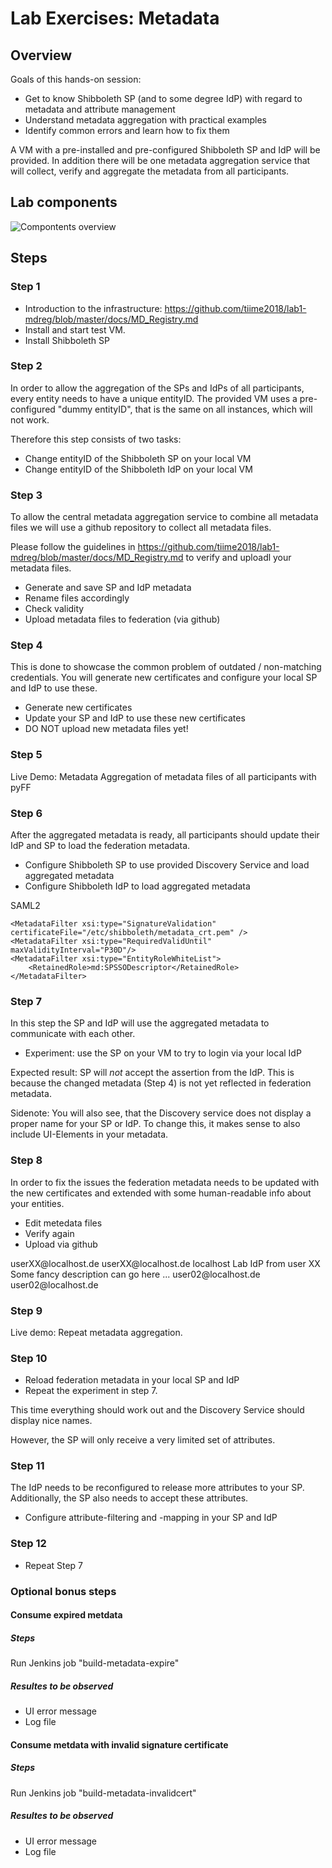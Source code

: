 # Lab Exercises: Metadata

## Overview

Goals of this hands-on session:
- Get to know Shibboleth SP (and to some degree IdP) with regard to metadata and attribute management
- Understand metadata aggregation with practical examples
- Identify common errors and learn how to fix them

A VM with a pre-installed and pre-configured Shibboleth SP and IdP will be provided.
In addition there will be one metadata aggregation service that will collect, verify and aggregate the metadata from all participants.


## Lab components

![Compontents overview](lab1-components.png)


## Steps

### Step 1

* Introduction to the infrastructure: https://github.com/tiime2018/lab1-mdreg/blob/master/docs/MD_Registry.md
* Install and start test VM.
* Install Shibboleth SP

### Step 2

In order to allow the aggregation of the SPs and IdPs of all participants, every entity needs to have a unique entityID. The provided VM uses a pre-configured "dummy entityID", that is the same on all instances, which will not work.

Therefore this step consists of two tasks:

* Change entityID of the Shibboleth SP on your local VM
* Change entityID of the Shibboleth IdP on your local VM

### Step 3

To allow the central metadata aggregation service to combine all metadata files we will use a github repository to collect all metadata files.

Please follow the guidelines in https://github.com/tiime2018/lab1-mdreg/blob/master/docs/MD_Registry.md to verify and uploadl your metadata files.

* Generate and save SP and IdP metadata 
* Rename files accordingly
* Check validity
* Upload metadata files to federation  (via github)

### Step 4

This is done to showcase the common problem of outdated / non-matching credentials. You will generate new certificates and configure your local SP and IdP to use these.

* Generate new certificates
* Update your SP and IdP to use these new certificates
* DO NOT upload new metadata files yet!

### Step 5

Live Demo: Metadata Aggregation of metadata files of all participants with pyFF

### Step 6

After the aggregated metadata is ready, all participants should update their IdP and SP to load the federation metadata.

* Configure Shibboleth SP to use provided Discovery Service and load aggregated metadata
* Configure Shibboleth IdP to load aggregated metadata

<SSO discoveryProtocol="SAMLDS" discoveryURL="https://ds.lab.tiimeworkshop.eu/role/idp.ds">
  SAML2
</SSO>

<MetadataProvider type="XML" validate="true"
  uri="http://mdfeed.lab.tiimeworkshop.eu/metadata.xml"
      backingFilePath="federation-metadata.xml" reloadInterval="7200">
    <MetadataFilter type="RequireValidUntil" maxValidityInterval="2419200"/>
    <MetadataFilter type="Signature" certificate="metadata_crt.pem"/>
    <DiscoveryFilter type="Blacklist" matcher="EntityAttributes" trimTags="true" 
      attributeName="http://macedir.org/entity-category"
      attributeNameFormat="urn:oasis:names:tc:SAML:2.0:attrname-format:uri"
      attributeValue="http://refeds.org/category/hide-from-discovery" />
</MetadataProvider>

<MetadataProvider id="TIIME-Lab-Federation"
                  xsi:type="FileBackedHTTPMetadataProvider"
                  backingFile="%{idp.home}/metadata/localCopyFromTIIME-Lab-Federation.xml"
                  metadataURL="http://mdfeed.lab.tiimeworkshop.eu/metadata.xml">

    <MetadataFilter xsi:type="SignatureValidation" certificateFile="/etc/shibboleth/metadata_crt.pem" />
    <MetadataFilter xsi:type="RequiredValidUntil" maxValidityInterval="P30D"/>
    <MetadataFilter xsi:type="EntityRoleWhiteList">
        <RetainedRole>md:SPSSODescriptor</RetainedRole>
    </MetadataFilter>
</MetadataProvider>



### Step 7

In this step the SP and IdP will use the aggregated metadata to communicate with each other. 

* Experiment: use the SP on your VM to try to login via your local IdP

Expected result: SP will *not* accept the assertion from the IdP. This is because the changed metadata (Step 4) is not yet reflected in federation metadata. 

Sidenote: You will also see, that the Discovery service does not display a proper name for your SP or IdP. To change this, it makes sense to also include UI-Elements in your metadata.

### Step 8

In order to fix the issues the federation metadata needs to be updated with the new certificates and extended with some human-readable info about your entities.

* Edit metedata files
* Verify again
* Upload via github

<Handler type="MetadataGenerator" Location="/Metadata" signing="false">
    <md:ContactPerson contactType="support">
        <md:EmailAddress>userXX@localhost.de</md:EmailAddress>
    </md:ContactPerson>
    <md:ContactPerson contactType="technical">
        <md:EmailAddress>userXX@localhost.de</md:EmailAddress>
    </md:ContactPerson>
</Handler>

<Extensions>
    <shibmd:Scope regexp="false">localhost</shibmd:Scope>
    <mdui:UIInfo>
        <mdui:DisplayName xml:lang="en">Lab IdP from user XX</mdui:DisplayName>
        <mdui:Description xml:lang="en">Some fancy description can go here</mdui:Description>
    </mdui:UIInfo>
</Extensions>
...
<ContactPerson contactType="support">
    <EmailAddress>user02@localhost.de</EmailAddress>
</ContactPerson>
<ContactPerson contactType="technical">
    <EmailAddress>user02@localhost.de</EmailAddress>
</ContactPerson>


### Step 9

Live demo: Repeat metadata aggregation.

### Step 10

* Reload federation metadata in your local SP and IdP
* Repeat the experiment in step 7.

This time everything should work out and the Discovery Service should display nice names.

However, the SP will only receive a very limited set of attributes.

### Step 11

The IdP needs to be reconfigured to release more attributes to your SP.
Additionally, the SP also needs to accept these attributes.

* Configure attribute-filtering and -mapping in your SP and IdP

### Step 12

* Repeat Step 7



### Optional bonus steps

#### Consume expired metdata

##### Steps

Run Jenkins job "build-metadata-expire"

##### Resultes to be observed

- UI error message
- Log file



#### Consume metdata with invalid signature certificate

##### Steps

Run Jenkins job "build-metadata-invalidcert"

##### Resultes to be observed

- UI error message
- Log file


